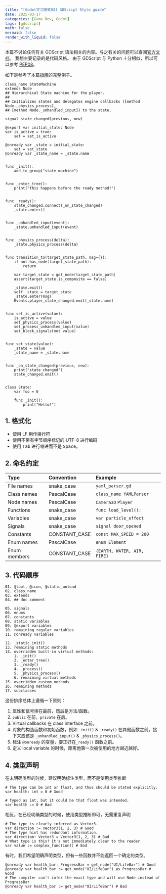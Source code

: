 ```yaml
---
title: "[Godot学习随笔03] GDScript Style guide"
date: 2025-03-17
categories: [Game Dev, Godot]
tags: [gdscript]
math: false
mermaid: false
render_with_liquid: false
---
```


本篇不讨论任何有关 GDScript 语法相关的内容。与之有关的问题可以查阅[官方文档](https://docs.godotengine.org/en/stable/tutorials/scripting/gdscript/index.html)。
我想主要记录的是代码风格。
由于 GDScript 与 Python 十分相似，所以可以参考 [PEP08](https://peps.python.org/pep-0008/)。

如下是参考了本篇[指南](https://docs.godotengine.org/en/stable/tutorials/scripting/gdscript/gdscript_styleguide.html)的完整例子。

```gdscript
class_name StateMachine
extends Node
## Hierarchical State machine for the player.
##
## Initializes states and delegates engine callbacks ([method Node._physics_process],
## [method Node._unhandled_input]) to the state.

signal state_changed(previous, new)

@export var initial_state: Node
var is_active = true:
	set = set_is_active

@onready var _state = initial_state:
	set = set_state
@onready var _state_name = _state.name


func _init():
	add_to_group("state_machine")


func _enter_tree():
	print("this happens before the ready method!")


func _ready():
	state_changed.connect(_on_state_changed)
	_state.enter()


func _unhandled_input(event):
	_state.unhandled_input(event)


func _physics_process(delta):
	_state.physics_process(delta)


func transition_to(target_state_path, msg={}):
	if not has_node(target_state_path):
		return

	var target_state = get_node(target_state_path)
	assert(target_state.is_composite == false)

	_state.exit()
	self._state = target_state
	_state.enter(msg)
	Events.player_state_changed.emit(_state.name)


func set_is_active(value):
	is_active = value
	set_physics_process(value)
	set_process_unhandled_input(value)
	set_block_signals(not value)


func set_state(value):
	_state = value
	_state_name = _state.name


func _on_state_changed(previous, new):
	print("state changed")
	state_changed.emit()


class State:
	var foo = 0

	func _init():
		print("Hello!")
```

## 1. 格式化

- 使用 LF 用作换行符
- 使用不带有字节顺序标记的 UTF-8 进行编码
- 使用 <kbd>Tab</kbd> 进行缩进而不是 <kbd>Space</kbd>。


## 2. 命名约定

| Type         | Convention    | Example                     |
|:-------------|:--------------|:----------------------------|
| File names   | snake_case    | `yaml_parser.gd`            |
| Class names  | PascalCase    | `class_name YAMLParser`     |
| Node names   | PascalCase    | `Camera3D` `Player`         |
| Functions    | snake_case    | `func load_level():`        |
| Variables    | snake_case    | `var particle_effect`       |
| Signals      | snake_case    | `signal door_opened`        |
| Constants    | CONSTANT_CASE | `const MAX_SPEED = 200`     |
| Enum names   | PascalCase    | `enum Element`              |
| Enum members | CONSTANT_CASE | `{EARTH, WATER, AIR, FIRE}` |

## 3. 代码顺序

```gdscript
01. @tool, @icon, @static_unload
02. class_name
03. extends
04. ## doc comment

05. signals
06. enums
07. constants
08. static variables
09. @export variables
10. remaining regular variables
11. @onready variables

12. _static_init()
13. remaining static methods
14. overridden built-in virtual methods:
	1. _init()
	2. _enter_tree()
	3. _ready()
	4. _process()
	5. _physics_process()
	6. remaining virtual methods
15. overridden custom methods
16. remaining methods
17. subclasses
```

这份排序总体上遵循一下原则：
1. 属性和信号排在最前，然后是方法/函数。
2. `public` 在前，`private` 在后。
3. Virtual callbacks 在 class interface 之前。
4. 对象的构造函数和初始函数，例如 `_init()` & `_ready()` 在其他函数之前。接下来应该是 `_unhandled_input()` & `_physics_process()`。
5. 标注 `@onready` 的变量，要正好在`_ready()` 函数之前。
6. 定义 local variable 的时候，距离他第一次被使用的地方越近越好。

## 4. 类型声明

在未明确类型的时候，建议明确标注类型，而不是使用类型推断

```gdscript
# The type can be int or float, and thus should be stated explicitly.
var health: int = 0 # Good

# Typed as int, but it could be that float was intended.
var health := 0 # Bad
```

相反，在已经明确类型的时候，使用类型推断即可，无需重复声明

```gdscript
# The type is clearly inferred as Vector3.
var direction := Vector3(1, 2, 3) # Good
# The type hint has redundant information.
var direction: Vector3 = Vector3(1, 2, 3) # Bad
# What type is this? It's not immediately clear to the reader
var value := complex_function() # Bad
```

有时，我们希望明确声明类型，但有一些函数并不能返回一个确定的类型。

```gdscript
@onready var health_bar: ProgressBar = get_node("UI/LifeBar") # Good
@onready var health_bar := get_node("UI/LifeBar") as ProgressBar # Good
# The compiler can't infer the exact type and will use Node instead of ProgressBar
@onready var health_bar := get_node("UI/LifeBar") # Bad
```
